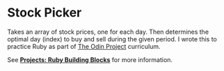 # Stock Picker

Takes an array of stock prices, one for each day. Then determines the optimal day (index) to buy and sell during the given period. I wrote this to practice Ruby as part of [The Odin Project](http://www.theodinproject.com/) curriculum. 

See **[Projects: Ruby Building Blocks](http://www.theodinproject.com/ruby-programming/building-blocks)** for more information.
